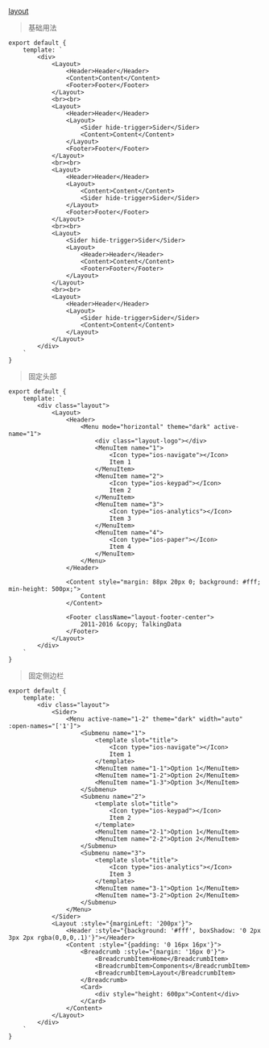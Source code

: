 <a href="./example/layout.html">
    layout
</a>

> 基础用法

    export default {
        template: `
            <div>
                <Layout>
                    <Header>Header</Header>
                    <Content>Content</Content>
                    <Footer>Footer</Footer>
                </Layout>
                <br><br>
                <Layout>
                    <Header>Header</Header>
                    <Layout>
                        <Sider hide-trigger>Sider</Sider>
                        <Content>Content</Content>
                    </Layout>
                    <Footer>Footer</Footer>
                </Layout>
                <br><br>
                <Layout>
                    <Header>Header</Header>
                    <Layout>
                        <Content>Content</Content>
                        <Sider hide-trigger>Sider</Sider>
                    </Layout>
                    <Footer>Footer</Footer>
                </Layout>
                <br><br>
                <Layout>
                    <Sider hide-trigger>Sider</Sider>
                    <Layout>
                        <Header>Header</Header>
                        <Content>Content</Content>
                        <Footer>Footer</Footer>
                    </Layout>
                </Layout>
                <br><br>
                <Layout>
                    <Header>Header</Header>
                    <Layout>
                        <Sider hide-trigger>Sider</Sider>
                        <Content>Content</Content>
                    </Layout>
                </Layout>
            </div>
        `
    }

> 固定头部

    export default {
        template: `
            <div class="layout">
                <Layout>
                    <Header>
                        <Menu mode="horizontal" theme="dark" active-name="1">
                            <div class="layout-logo"></div>
                            <MenuItem name="1">
                                <Icon type="ios-navigate"></Icon>
                                Item 1
                            </MenuItem>
                            <MenuItem name="2">
                                <Icon type="ios-keypad"></Icon>
                                Item 2
                            </MenuItem>
                            <MenuItem name="3">
                                <Icon type="ios-analytics"></Icon>
                                Item 3
                            </MenuItem>
                            <MenuItem name="4">
                                <Icon type="ios-paper"></Icon>
                                Item 4
                            </MenuItem>
                        </Menu>
                    </Header>

                    <Content style="margin: 88px 20px 0; background: #fff; min-height: 500px;">
                        Content
                    </Content>

                    <Footer className="layout-footer-center">
                        2011-2016 &copy; TalkingData
                    </Footer>
                </Layout>
            </div>
        `
    }


> 固定侧边栏

    export default {
        template: `
            <div class="layout">
                <Sider>
                    <Menu active-name="1-2" theme="dark" width="auto" :open-names="['1']">
                        <Submenu name="1">
                            <template slot="title">
                                <Icon type="ios-navigate"></Icon>
                                Item 1
                            </template>
                            <MenuItem name="1-1">Option 1</MenuItem>
                            <MenuItem name="1-2">Option 2</MenuItem>
                            <MenuItem name="1-3">Option 3</MenuItem>
                        </Submenu>
                        <Submenu name="2">
                            <template slot="title">
                                <Icon type="ios-keypad"></Icon>
                                Item 2
                            </template>
                            <MenuItem name="2-1">Option 1</MenuItem>
                            <MenuItem name="2-2">Option 2</MenuItem>
                        </Submenu>
                        <Submenu name="3">
                            <template slot="title">
                                <Icon type="ios-analytics"></Icon>
                                Item 3
                            </template>
                            <MenuItem name="3-1">Option 1</MenuItem>
                            <MenuItem name="3-2">Option 2</MenuItem>
                        </Submenu>
                    </Menu>
                </Sider>
                <Layout :style="{marginLeft: '200px'}">
                    <Header :style="{background: '#fff', boxShadow: '0 2px 3px 2px rgba(0,0,0,.1)'}"></Header>
                    <Content :style="{padding: '0 16px 16px'}">
                        <Breadcrumb :style="{margin: '16px 0'}">
                            <BreadcrumbItem>Home</BreadcrumbItem>
                            <BreadcrumbItem>Components</BreadcrumbItem>
                            <BreadcrumbItem>Layout</BreadcrumbItem>
                        </Breadcrumb>
                        <Card>
                            <div style="height: 600px">Content</div>
                        </Card>
                    </Content>
                </Layout>
            </div>
        `
    }
